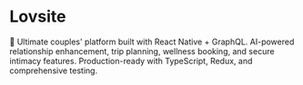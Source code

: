 # Lovsite
🌹 Ultimate couples' platform built with React Native + GraphQL. AI-powered relationship enhancement, trip planning, wellness booking, and secure intimacy features. Production-ready with TypeScript, Redux, and comprehensive testing.
